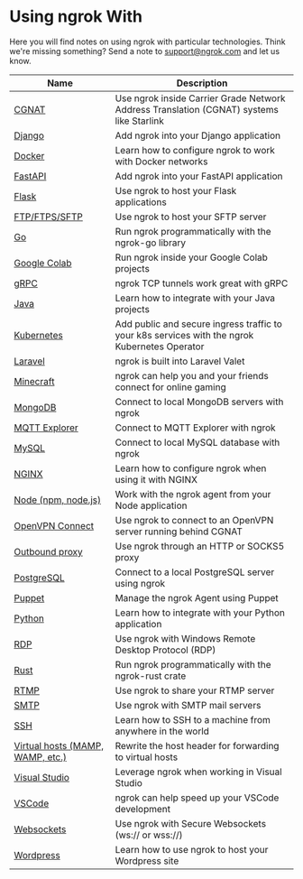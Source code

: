 # Using ngrok With

Here you will find notes on using ngrok with particular technologies. Think we're missing something? Send a note to [support@ngrok.com](mailto:support@ngrok.com) and let us know.

| Name                                                               | Description                                                                                   |
| ------------------------------------------------------------------ | --------------------------------------------------------------------------------------------- |
| [CGNAT](/using-ngrok-with/cgnat)                                   | Use ngrok inside Carrier Grade Network Address Translation (CGNAT) systems like Starlink      |
| [Django](/using-ngrok-with/django)                                 | Add ngrok into your Django application                                                        |
| [Docker](/using-ngrok-with/docker)                                 | Learn how to configure ngrok to work with Docker networks                                     |
| [FastAPI](/using-ngrok-with/fastAPI)                               | Add ngrok into your FastAPI application                                                       |
| [Flask](/using-ngrok-with/flask)                                   | Use ngrok to host your Flask applications                                                     |
| [FTP/FTPS/SFTP](/using-ngrok-with/ftp)                             | Use ngrok to host your SFTP server                                                            |
| [Go](/using-ngrok-with/go)                                         | Run ngrok programmatically with the ngrok-go library                                          |
| [Google Colab](/using-ngrok-with/googleColab)                      | Run ngrok inside your Google Colab projects                                                   |
| [gRPC](/using-ngrok-with/gRPC)                                     | ngrok TCP tunnels work great with gRPC                                                        |
| [Java](/using-ngrok-with/java)                                     | Learn how to integrate with your Java projects                                                |
| [Kubernetes](/k8s)                                                 | Add public and secure ingress traffic to your k8s services with the ngrok Kubernetes Operator |
| [Laravel](/using-ngrok-with/laravel)                               | ngrok is built into Laravel Valet                                                             |
| [Minecraft](/using-ngrok-with/minecraft)                           | ngrok can help you and your friends connect for online gaming                                 |
| [MongoDB](/using-ngrok-with/mongodb)                               | Connect to local MongoDB servers with ngrok                                                   |
| [MQTT Explorer](/integrations/mqtt-explorer/mqtt)                  | Connect to MQTT Explorer with ngrok                                                           |
| [MySQL](/using-ngrok-with/mysql)                                   | Connect to local MySQL database with ngrok                                                    |
| [NGINX](/using-ngrok-with/nginx)                                   | Learn how to configure ngrok when using it with NGINX                                         |
| [Node (npm, node.js)](/using-ngrok-with/node-js)                   | Work with the ngrok agent from your Node application                                          |
| [OpenVPN Connect](/using-ngrok-with/openvpn)                       | Use ngrok to connect to an OpenVPN server running behind CGNAT                                |
| [Outbound proxy](/using-ngrok-with/outboundProxy)                  | Use ngrok through an HTTP or SOCKS5 proxy                                                     |
| [PostgreSQL](/using-ngrok-with/postgresql)                         | Connect to a local PostgreSQL server using ngrok                                              |
| [Puppet](/using-ngrok-with/puppet)                                 | Manage the ngrok Agent using Puppet                                                           |
| [Python](/using-ngrok-with/python)                                 | Learn how to integrate with your Python application                                           |
| [RDP](/using-ngrok-with/rdp)                                       | Use ngrok with Windows Remote Desktop Protocol (RDP)                                          |
| [Rust](/using-ngrok-with/rust)                                     | Run ngrok programmatically with the ngrok-rust crate                                          |
| [RTMP](/using-ngrok-with/rtmp)                                     | Use ngrok to share your RTMP server                                                           |
| [SMTP](/using-ngrok-with/smtp)                                     | Use ngrok with SMTP mail servers                                                              |
| [SSH](/using-ngrok-with/ssh)                                       | Learn how to SSH to a machine from anywhere in the world                                      |
| [Virtual hosts (MAMP, WAMP, etc.)](/using-ngrok-with/virtualHosts) | Rewrite the host header for forwarding to virtual hosts                                       |
| [Visual Studio](/using-ngrok-with/visualStudio)                    | Leverage ngrok when working in Visual Studio                                                  |
| [VSCode](/using-ngrok-with/vsCode)                                 | ngrok can help speed up your VSCode development                                               |
| [Websockets](/using-ngrok-with/websockets)                         | Use ngrok with Secure Websockets (ws:// or wss://)                                            |
| [Wordpress](/using-ngrok-with/wordpress)                           | Learn how to use ngrok to host your Wordpress site                                            |
